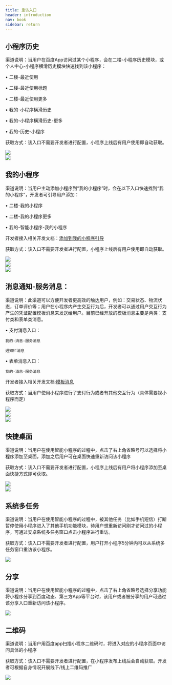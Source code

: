 ```yaml
---
title: 重访入口
header: introduction
nav: book
sidebar: return
---
```



## 小程序历史

渠道说明：当用户在百度App访问过某个小程序，会在二楼-小程序历史模块，或个人中心-小程序横滑历史模块快速找到该小程序：

•         二楼-最近使用

•         二楼-最近使用标题

•         二楼-最近使用更多

•         我的-小程序横滑历史

•         我的-小程序横滑历史-更多

•         我的-历史-小程序

获取方式：该入口不需要开发者进行配置，小程序上线后有用户使用即自动获取。

<div class="m-doc-custom-examples">
    <div class="m-doc-custom-examples-correct">
        <img src="../../img/introduction/base/基础流量：二楼-最近使用.jpg">
    </div>
    <div class="m-doc-custom-examples-correct">
        <img src="../../img/introduction/base/基础流量：个人中心-小程序历史横滑模块.jpg">
    </div>
    <div class="m-doc-custom-examples-correct">
        <img src=" ">
    </div>     
</div>


## 我的小程序

渠道说明：当用户主动添加小程序到“我的小程序”时，会在以下入口快速找到“我的小程序”，开发者可引导用户添加：

•         二楼-我的小程序

•         二楼-我的小程序更多

•         我的-智能小程序-我的小程序

开发者接入相关开发文档：<a href="https://smartprogram.baidu.com/docs/design/component/guide_add/)[/](https://smartprogram.baidu.com/docs/design/component/guide_add/">添加到我的小程序引导</a>


获取方式：该入口不需要开发者进行配置，小程序上线后有用户使用即自动获取。

<div class="m-doc-custom-examples">
    <div class="m-doc-custom-examples-correct">
        <img src="../../img/introduction/base/基础流量：二楼-我的小程序.jpg">
    </div>
    <div class="m-doc-custom-examples-correct">
        <img src="../../img/introduction/base/基础流量：二楼-我的小程序.jpg">
    </div>
    <div class="m-doc-custom-examples-correct">
        <img src="../../img/introduction/base/基础流量：个人中心-历史-小程序历史.jpg">
    </div>
</div>

## 消息通知-服务消息：

渠道说明：此渠道可以方便开发者更高效的触达用户，例如：交易状态、物流状态，订单评价等；用户在小程序内产生交互行为后，开发者可以通过用户交互行为产生的凭证配置模板消息来发送给用户。目前已经开放的模板消息主要是两类：支付类和表单类消息。

•         支付消息入口：

    我的-消息-服务消息

    通知栏消息

•         表单消息入口：

    我的-消息-服务消息

开发者接入相关开发文档:<a href="https://smartprogram.baidu.com/docs/develop/api/open_infomation/">模板消息</a>


获取方式：当用户使用小程序进行了支付行为或者有其他交互行为（具体需要视小程序而定）

<div class="m-doc-custom-examples">
    <div class="m-doc-custom-examples-correct">
        <img src="../../img/introduction/base/基础流量：消息通知1-通知栏消息.jpg">
    </div>
    <div class="m-doc-custom-examples-correct">
        <img src="../../img/introduction/base/基础流量：消息通知-个人中心-消息-服务消息-表单消息.jpg">
    </div>
    <div class="m-doc-custom-examples-correct">
        <img src="../../img/introduction/base/基础流量：消息通知-个人中心-消息-服务消息-支付消息.jpg">
    </div>
</div>                     

## 快捷桌面

渠道说明：当用户在使用智能小程序的过程中，点击了右上角省略号可以选择将小程序添加至桌面，添加之后用户可在桌面快速重新访问该小程序

获取方式：该入口不需要开发者进行配置，小程序上线后有用户将小程序添加至桌面快捷方式即可获取。 

<div class="m-doc-custom-examples">
    <div class="m-doc-custom-examples-correct">
        <img src="../../img/introduction/base/基础流量：快捷桌面.jpg">
    </div>
    <div class="m-doc-custom-examples-correct">
        <img src="../../img/introduction/base/基础流量：快捷桌面2.jpg">
    </div>
    <div class="m-doc-custom-examples-correct">
        <img src=" ">
    </div>    
</div>

## 系统多任务

渠道说明：当用户在使用智能小程序的过程中，被其他任务（比如手机短信）打断暂停使用小程序进入了其他手机功能模块，待用户想重新访问刚才访问过的小程序，可通过安卓系统多任务窗口点击小程序进行重访。

获取方式：该入口不需要开发者进行配置，用户打开小程序5分钟内可以从系统多任务窗口重访该小程序。

<div class="m-doc-custom-examples">
    <div class="m-doc-custom-examples-correct">
        <img src="../../img/introduction/base/基础流量：系统多任务.jpg">
    </div>
    <div class="m-doc-custom-examples-correct">
        <img src=" ">
    </div>
    <div class="m-doc-custom-examples-correct">
        <img src=" ">
    </div>     
</div>


## 分享

渠道说明：当用户在使用智能小程序的过程中，点击了右上角省略号选择分享功能将小程序分享到百度动态、第三方App等平台时，该用户或者被分享的用户可通过该分享入口重新访问该小程序。

<div class="m-doc-custom-examples">
    <div class="m-doc-custom-examples-correct">
        <img src="../../img/introduction/base/基础流量：分享.jpg">
    </div>
    <div class="m-doc-custom-examples-correct">
        <img src=" ">
    </div>
    <div class="m-doc-custom-examples-correct">
        <img src=" ">
    </div>     
</div>


## 二维码

渠道说明：当用户用百度app扫描小程序二维码时，将进入对应的小程序页面中访问具体的小程序

获取方式：该入口不需要开发者进行配置，在小程序发布上线后会自动获取。开发者可根据自身情况开展线下/线上二维码推广


<div class="m-doc-custom-examples">
    <div class="m-doc-custom-examples-correct">
        <img src="../../img/introduction/base/二维码.jpg">
    </div>
    <div class="m-doc-custom-examples-correct">
        <img src=" ">
    </div>
    <div class="m-doc-custom-examples-correct">
        <img src=" ">
    </div>     
</div>